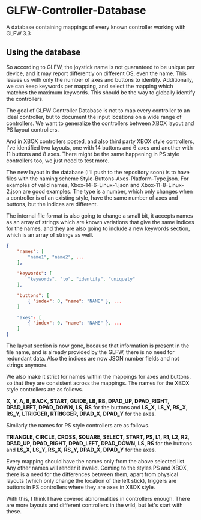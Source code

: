 # GLFW-Controller-Database
A database containing mappings of every known controller working with GLFW 3.3

## Using the database

So according to GLFW, the joystick name is not guaranteed to be unique per device, and it may report differently on different OS, even the name. This leaves us with only the number of axes and buttons to identify. Additionally, we can keep keywords per mapping, and select the mapping which matches the maximum keywords. This should be the way to globally identify the controllers.

The goal of GLFW Controller Database is not to map every controller to an ideal controller, but to document the input locations on a wide range of controllers. We want to generalize the controllers between XBOX layout and PS layout controllers.

And in XBOX controllers posted, and also third party XBOX style controllers, I've identified two layouts, one with 14 buttons and 6 axes and another with 11 buttons and 8 axes. There might be the same happening in PS style controllers too, we just need to test more.

The new layout in the database (I'll push to the repository soon) is to have files with the naming scheme Style-Buttons-Axes-Platform-Type.json. For examples of valid names, Xbox-14-6-Linux-1.json and Xbox-11-8-Linux-2.json are good examples. The type is a number, which only changes when a controller is of an existing style, have the same number of axes and buttons, but the indices are different.

The internal file format is also going to change a small bit, it accepts names as an array of strings which are known variations that give the same indices for the names, and they are also going to include a new keywords section, which is an array of strings as well.

~~~json
{
    "names": [
        "name1", "name2", ...
    ],

    "keywords": [
        "keywords", "to", "identify", "uniquely"
    ],

    "buttons": [
        { "index": 0, "name": "NAME" }, ...
    ]

    "axes": [
        { "index": 0, "name": "NAME" }, ...
    ]
}
~~~

The layout section is now gone, because that information is present in the file name, and is already provided by the GLFW, there is no need for redundant data. Also the indices are now JSON number fields and not strings anymore.

We also make it strict for names within the mappings for axes and buttons, so that they are consistent across the mappings. The names for the XBOX style controllers are as follows.

**X, Y, A, B, BACK, START, GUIDE, LB, RB, DPAD_UP, DPAD_RIGHT, DPAD_LEFT, DPAD_DOWN, LS, RS** for the buttons and
**LS_X, LS_Y, RS_X, RS_Y, LTRIGGER, RTRIGGER, DPAD_X, DPAD_Y** for the axes.

Similarly the names for PS style controllers are as follows.

**TRIANGLE, CIRCLE, CROSS, SQUARE, SELECT, START, PS, L1, R1, L2, R2, DPAD_UP, DPAD_RIGHT, DPAD_LEFT, DPAD_DOWN, LS, RS** for the buttons and
**LS_X, LS_Y, RS_X, RS_Y, DPAD_X, DPAD_Y** for the axes.

Every mapping should have the names only from the above selected list. Any other names will render it invalid. Coming to the styles PS and XBOX, there is a need for the differences between them, apart from physical layouts (which only change the location of the left stick), triggers are buttons in PS controllers where they are axes in XBOX style.

With this, I think I have covered abnormalities in controllers enough. There are more layouts and different controllers in the wild, but let's start with these.
